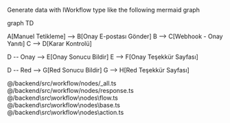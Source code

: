 Generate data with IWorkflow type like the following mermaid graph

graph TD

A[Manuel Tetikleme] --> B[Onay E-postası Gönder]
B --> C[Webhook - Onay Yanıtı]
C --> D[Karar Kontrolü]

D -- Onay --> E[Onay Sonucu Bildir]
E --> F[Onay Teşekkür Sayfası]

D -- Red --> G[Red Sonucu Bildir]
G --> H[Red Teşekkür Sayfası]

@/backend/src/workflow/nodes/_all.ts @/backend/src/workflow/nodes/response.ts  @/backend\src\workflow\nodes\flow.ts @/backend\src\workflow\nodes\base.ts @/backend\src\workflow\nodes\action.ts
